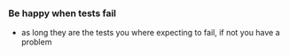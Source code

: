 ### Be happy when tests fail

- as long they are the tests you where expecting to fail, if not you have a problem
